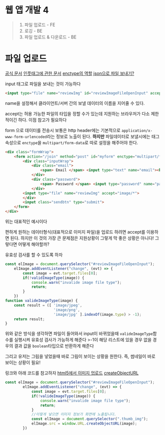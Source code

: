 # 웹 앱 개발 4

> 1. 파일 업로드 - FE
> 2. 로깅 - BE
> 3. 파일 업로드 & 다운로드 - BE

# 파일 업로드

[공식 문서](https://developer.mozilla.org/en-US/docs/Web/API/FormData/Using_FormData_Objects#sending_files_using_a_formdata_object) [인풋태그에 관한 문서](https://developer.mozilla.org/en-US/docs/Web/HTML/Element/input/file) [enctype의 역할](https://stackoverflow.com/questions/4526273/what-does-enctype-multipart-form-data-mean) [json으로 파일 보내기?](https://okky.kr/article/243786)

input 태그로 파일을 보내는 것이 가능하다

```html
<input type="file" name="reviewImg" id="reviewImageFileOpenInput" accept="image/*">
```

name을 설정해서 클라이언트/서버 간의 보낼 데이터의 이름을 지어줄 수 있다.

accept는 허용 가능한 파일의 타입을 정할 수가 있는데 지원하는 브라우저가 다소 제한적이긴 하다. 이점 참고가 필요하다

form 으로 데이터를 전송시 보통은 http header에는 기본적으로 `application/x-www-form-urlencoded`라는 정보로 노출이 된다. **하지만** 파일데이터로 보낼시에는 태그속성으로 `enctype`을 `multipart/form-data`로 따로 설정을 해주어야 한다.

```html
<div class="formWrap">
    <form action="/join" method="post" id="myform" enctype="multipart/form-data">
        <div class="inputWrap">
            <div class="email">
                <span> Email </span> <input type="text" name="email"><br/>
            </div>
            <div class="password">
                <span> Password </span> <input type="password" name="password"><br/>
            </div>
        <input type="file" name="reviewImg" accept="image/*">
        </div>
        <input class="sendbtn" type="submit">
    </form>
</div>
```

위는 대표적인 예시이다

편하게 원하는 데이터형식(대표적으로 이미지 파일)을 업로드 하려면 accept를 이용하면 된다. 하지만 이 것의 가장 큰 문제점은 지원상황이 그렇게 막 좋은 상황은 아니다! 그렇다면 어떻게 해야할까?

유효성 검사를 할 수 있도록 하자

```javascript
const elImage = document.querySelector("#reviewImageFileOpenInput");
	elImage.addEventListener("change", (evt) => {
		const image = evt.target.files[0];
		if(!validImageType(image)) { 
			console.warn("invalide image file type");
			return;
		}
	})
function valideImageType(image) {
	const result = ([ 'image/jpeg',
					  'image/png',
					  'image/jpg' ].indexOf(image.type) > -1);
	return result;
}
```

위와 같은 방식을 생각하면 파일이 들어와서 input이 바뀌었을때 `valideImageType`함수를 실행시켜 유효성 검사가 가능하게 해준다 >-1이 해당 리스트에 있을 경우 없을 경우의 결과 값을 `boolean`타입으로 반환하게 해준다

그리고 유저는 그림을 넣었을때 바로 그림이 보이는 상황을 원한다. 즉, 썸네일이 바로 보이는 상황이 필요!

링크와 아래 코드를 참고하자 [html5에서 이미지 업로드](https://chris.improbable.org/2011/1/5/how-to-develop-a-html5-image-uploader/) [createObjectURL](https://developer.mozilla.org/en-US/docs/Web/API/URL/createObjectURL)

```javascript
const elImage = document.querySelector("#reviewImageFileOpenInput");
        elImage.addEventListener("change", (evt) => {
            const image = evt.target.files[0];
            if(!valideImageType(image)) { 
                console.warn("invalide image file type");
                return;
            }
            //이렇게 넣으면 이미지 정보가 화면에 노출됩니다.
            const elImage = document.querySelector(".thumb_img");
            elImage.src = window.URL.createObjectURL(image);
        })
```